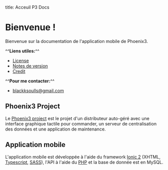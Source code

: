 title: Acceuil P3 Docs

# Bienvenue !
Bienvenue sur la documentation de l'application mobile de Phoenix3.

^^**Liens utiles:**^^
- [License](license.md)
- [Notes de version](release.md)
- [Credit](credit.md)

^^**Pour me contacter:**^^
- blackksoulls@gmail.com

## Phoenix3 Project
Le [Phoenix3 project](https://github.com/blackksoulls/phoenix3/) est le projet d'un distributeur auto-géré avec une interface graphique tactile pour commander, un serveur de centralisation des données et une application de maintenance.

## Application mobile
L'application mobile est développée à l'aide du framework [Ionic 2](http://ionic.io/) (XHTML, [Typescript](https://learnxinyminutes.com/docs/typescript/), [SASS](http://learnxinyminutes.com/docs/sass)), l'API à l'aide du [PHP](https://learnxinyminutes.com/docs/php/) et la base de donnée est en MySQL.
